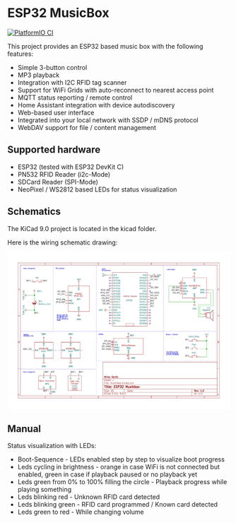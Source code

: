 # ESP32 MusicBox

[![PlatformIO CI](https://github.com/mirkosertic/ESP32MusicBox/actions/workflows/build.yml/badge.svg)](https://github.com/mirkosertic/ESP32MusicBox/actions/workflows/build.yml)

This project provides an ESP32 based music box with the following features:

* Simple 3-button control
* MP3 playback
* Integration with I2C RFID tag scanner
* Support for WiFi Grids with auto-reconnect to nearest access point
* MQTT status reporting / remote control
* Home Assistant integration with device autodiscovery
* Web-based user interface
* Integrated into your local network with SSDP / mDNS protocol
* WebDAV support for file / content management

## Supported hardware

* ESP32 (tested with ESP32 DevKit C)
* PN532 RFID Reader (i2c-Mode)
* SDCard Reader (SPI-Mode)
* NeoPixel / WS2812 based LEDs for status visualization

## Schematics

The KiCad 9.0 project is located in the kicad folder.

Here is the wiring schematic drawing:

![schematics](doc/schematics.svg)

## Manual

Status visualization with LEDs:

- Boot-Sequence - LEDs enabled step by step to visualize boot progress
- Leds cycling in brightness - orange in case WiFi is not connected but enabled, green in case if playback paused or no playback yet
- Leds green from 0% to 100% filling the circle - Playback progress while playing something
- Leds blinking red - Unknown RFID card detected
- Leds blinking green - RFID card programmed / Known card detected
- Leds green to red - While changing volume

